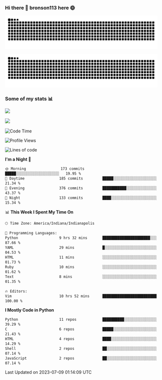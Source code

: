 ### Hi there 👋 bronson113 here 🌞
<div align="center">

![GitHub Snake Light](https://raw.githubusercontent.com/bronson113/bronson113/snake/github-snake.svg#gh-light-mode-only)

![GitHub Snake dark](https://raw.githubusercontent.com/bronson113/bronson113/snake/github-snake-dark.svg#gh-dark-mode-only)

</div>

### Some of my stats 📊
![](https://github-readme-stats-sigma-five.vercel.app/api?username=bronson113&theme=transparent&show_icons=true)

![](https://github-readme-stats-sigma-five.vercel.app/api/top-langs/?username=bronson113&theme=transparent&layout=compact&card_width=445)



<!--START_SECTION:waka-->
![Code Time](http://img.shields.io/badge/Code%20Time-280%20hrs%202%20mins-blue)

![Profile Views](http://img.shields.io/badge/Profile%20Views-11-blue)

![Lines of code](https://img.shields.io/badge/From%20Hello%20World%20I%27ve%20Written-7.2%20million%20lines%20of%20code-blue)

**I'm a Night 🦉** 

```text
🌞 Morning                173 commits         █████░░░░░░░░░░░░░░░░░░░░   19.95 % 
🌆 Daytime                185 commits         █████░░░░░░░░░░░░░░░░░░░░   21.34 % 
🌃 Evening                376 commits         ███████████░░░░░░░░░░░░░░   43.37 % 
🌙 Night                  133 commits         ████░░░░░░░░░░░░░░░░░░░░░   15.34 % 
```


📊 **This Week I Spent My Time On** 

```text
🕑︎ Time Zone: America/Indiana/Indianapolis

💬 Programming Languages: 
Python                   9 hrs 32 mins       ██████████████████████░░░   87.66 % 
YAML                     29 mins             █░░░░░░░░░░░░░░░░░░░░░░░░   04.53 % 
HTML                     11 mins             ░░░░░░░░░░░░░░░░░░░░░░░░░   01.73 % 
Ruby                     10 mins             ░░░░░░░░░░░░░░░░░░░░░░░░░   01.62 % 
Text                     8 mins              ░░░░░░░░░░░░░░░░░░░░░░░░░   01.35 % 

🔥 Editors: 
Vim                      10 hrs 52 mins      █████████████████████████   100.00 % 
```

**I Mostly Code in Python** 

```text
Python                   11 repos            ██████████░░░░░░░░░░░░░░░   39.29 % 
C                        6 repos             █████░░░░░░░░░░░░░░░░░░░░   21.43 % 
HTML                     4 repos             ████░░░░░░░░░░░░░░░░░░░░░   14.29 % 
Shell                    2 repos             ██░░░░░░░░░░░░░░░░░░░░░░░   07.14 % 
JavaScript               2 repos             ██░░░░░░░░░░░░░░░░░░░░░░░   07.14 % 
```




 Last Updated on 2023-07-09 01:14:09 UTC
<!--END_SECTION:waka-->
